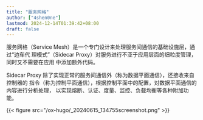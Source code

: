 ```yaml
---
title: "服务网格"
author: ["4shen0ne"]
lastmod: 2024-12-14T01:39:42+08:00
draft: false
---
```


服务网格（Service Mesh）是一个专门设计来处理服务间通信的基础设施层，通过“边车代
理模式”（Sidecar Proxy）对服务进行不亚于应用层面的细粒度管理，同时又不需要在应用
中添加额外代码。

Sidecar Proxy 除了实现正常的服务间通信外（称为数据平面通信），还接收来自控制器的
指令（称为控制平面通信），根据控制平面中的配置，对数据平面通信的内容进行分析处理，
以实现熔断、认证、度量、监控、负载均衡等各种附加功能。

{{< figure src="/ox-hugo/_20240615_134755screenshot.png" >}}
